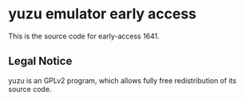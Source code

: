 yuzu emulator early access
=============

This is the source code for early-access 1641.

## Legal Notice

yuzu is an GPLv2 program, which allows fully free redistribution of its source code.